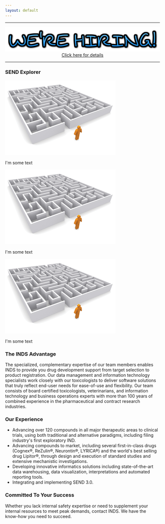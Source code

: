 ```yaml
---
layout: default
---
```


<div style="text-align:center">
<hr>
<a href="http://inds-inc.com/2016/02/03/we-hiring/"><img src="/assets/images/we-are-hiring.png"></a><br>
<a href="http://inds-inc.com/2016/02/03/we-hiring/">Click here for details</a>
<hr>
</div>

### SEND Explorer

<div>
 <div class="pure-g">
    <div class="pure-u-1-3">
      <a href="/assets/images/maze.png" 
         data-lightbox="image-1" 
         data-title="My caption">
        <img class="thumbsize" src="/assets/images/maze.png" alt="" />
      </a>
      <p>I'm some text</p>
    </div>
    <div class="pure-u-1-3">
      <a href="/assets/images/maze.png" 
         data-lightbox="image-2" 
         data-title="My caption">
        <img class="thumbsize" src="/assets/images/maze.png" alt="" />
      </a>
      <p>I'm some text</p>
    </div>
    <div class="pure-u-1-3">
      <a href="/assets/images/maze.png" 
         data-lightbox="image-3" 
         data-title="My caption">
        <img class="thumbsize" src="/assets/images/maze.png" alt="" />
      </a>
      <p>I'm some text</p>
    </div>
 </div>
</div>


### The INDS Advantage

The specialized, complementary expertise of our team members enables INDS to
provide you drug development support from target selection to product
registration. Our data management and information technology specialists work
closely with our toxicologists to deliver software solutions that truly reflect
end-user needs for ease-of-use and flexibility. Our team consists of board
certified toxicologists, veterinarians, and information technology and business
operations experts with more than 100 years of combined experience in the
pharmaceutical and contract research industries.

### Our Experience

-   Advancing over 120 compounds in all major therapeutic areas to clinical
    trials, using both traditional and alternative paradigms, including filing
    industry's first exploratory IND.
-   Advancing compounds to market, including several first-in-class drugs
    (Cognex®, ReZulin®, Neurontin®, LYRICA®) and the world's best selling drug
    Lipitor®, through design and execution of standard studies and extensive
    mechanistic investigations.
-   Developing innovative informatics solutions including state-of-the-art data
    warehousing, data visualization, interpretations and automated
    reporting tools.
-   Integrating and implementing SEND 3.0.

### Committed To Your Success

Whether you lack internal safety expertise or need to supplement your internal
resources to meet peak demands, contact INDS. We have the know-how you need to
succeed.
